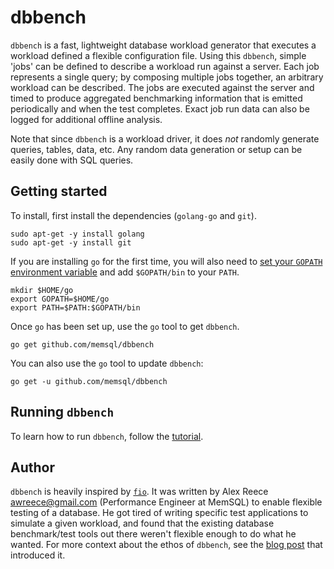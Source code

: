 # dbbench

`dbbench` is a fast, lightweight database workload generator that executes a
workload defined a flexible configuration file. Using this `dbbench`, simple
'jobs' can be defined to describe a workload run
against a server. Each job represents a single query; by composing multiple
jobs together, an arbitrary workload can be described. The jobs are executed
against the server and timed to produce
aggregated benchmarking information that is emitted periodically and when the
test completes. Exact job run data can also be logged for additional offline
analysis.

Note that since `dbbench` is a workload driver, it does *not* randomly generate
queries, tables, data, etc. Any random data generation or setup can be easily
done with SQL queries.

## Getting started

To install, first install the dependencies (`golang-go` and `git`).

```console
sudo apt-get -y install golang
sudo apt-get -y install git
```

If you are installing `go` for the first time, you will also need
to [set your `GOPATH` environment
variable](https://golang.org/doc/code.html#GOPATH) and add `$GOPATH/bin` to
your `PATH`.

```console
mkdir $HOME/go
export GOPATH=$HOME/go
export PATH=$PATH:$GOPATH/bin
```

Once `go` has been set up, use the `go` tool to get `dbbench`.

``` console
go get github.com/memsql/dbbench
```

You can also use the `go` tool to update `dbbench`:

```console
go get -u github.com/memsql/dbbench
```

## Running `dbbench`

To learn how to run `dbbench`, follow the [tutorial](TUTORIAL.md).

## Author
`dbbench` is heavily inspired by [`fio`](https://github.com/axboe/fio). It
was written by Alex Reece <awreece@gmail.com> (Performance Engineer at MemSQL)
to enable flexible testing of a database. He got tired of writing specific test
applications to simulate a given workload, and found that the existing database
benchmark/test tools out there weren't flexible enough to do what he wanted. For more
context about the ethos of `dbbench`, see the
[blog post](http://blog.memsql.com/dbbench-active-benchmarking/) that introduced it.
